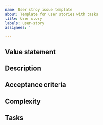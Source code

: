 ```yaml
---
name: User stroy issue template
about: Template for user stories with tasks
title: User story
labels: user-story
assignees: ''

---
```


## Value statement

## Description

## Acceptance criteria

## Complexity

## Tasks
